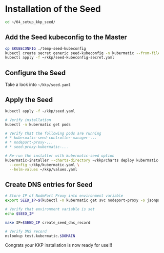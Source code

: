 # Installation of the Seed 

```bash
cd ~/04_setup_kkp_seed/
```

## Add the Seed kubeconfig to the Master

```bash
cp $KUBECONFIG ./temp-seed-kubeconfig
kubectl create secret generic seed-kubeconfig -n kubermatic --from-file kubeconfig=./temp-seed-kubeconfig --dry-run=client -o yaml > ~/kkp/seed-kubeconfig-secret.yaml
kubectl apply -f ~/kkp/seed-kubeconfig-secret.yaml
```

## Configure the Seed

Take a look into `~/kkp/seed.yaml`

## Apply the Seed

```bash
kubectl apply -f ~/kkp/seed.yaml

# Verify installation
kubectl -n kubermatic get pods

# Verify that the following pods are running
# * kubermatic-seed-controller-manager-...
# * nodeport-proxy-...
# * seed-proxy-kubermatic-...

# Re-run the installer with kubermatic-seed option
kubermatic-installer --charts-directory ~/kkp/charts deploy kubermatic-seed \
  --config ~/kkp/kubermatic.yaml \
  --helm-values ~/kkp/values.yaml  
```

## Create DNS entries for Seed

```bash
# Store IP of NodePort Proxy into environment variable
export SEED_IP=$(kubectl -n kubermatic get svc nodeport-proxy -o jsonpath='{.status.loadBalancer.ingress[0].ip}')

# Verify that environment variable is set
echo $SEED_IP

make IP=$SEED_IP create_seed_dns_record

# Verify DNS record
nslookup test.kubermatic.$DOMAIN
```

Congrats your KKP installation is now ready for use!!!
